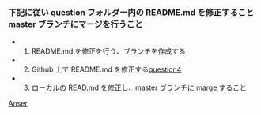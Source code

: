 ### 下記に従い question フォルダー内の README.md を修正すること master ブランチにマージを行うこと

- 1.  README.md を修正を行う、ブランチを作成する
- 2.  Github 上で README.md を修正する[question4][1]
- 3.  ローカルの READ.md を修正し、master ブランチに marge すること

[Anser][2]

[1]: https://github.com/ryotogashi/class-material-github/blob/master/question4/README.md
[2]: https://github.com/ryotogashi/class-material-github/blob/master/answer4.md
